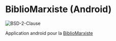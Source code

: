 # BiblioMarxiste (Android)
![BSD-2-Clause](https://img.shields.io/badge/license-BSD--3--Clause-lightgrey.svg)

Application android pour la [BiblioMarxiste](http://bibliomarxiste.net/)
